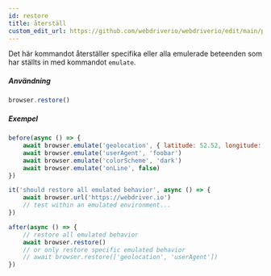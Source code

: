 ```yaml
---
id: restore
title: återställ
custom_edit_url: https://github.com/webdriverio/webdriverio/edit/main/packages/webdriverio/src/commands/browser/restore.ts
---
```


Det här kommandot återställer specifika eller alla emulerade beteenden som har ställts in med kommandot `emulate`.

##### Användning

```js
browser.restore()
```

##### Exempel

```js title="restore.js"
before(async () => {
    await browser.emulate('geolocation', { latitude: 52.52, longitude: 13.405 })
    await browser.emulate('userAgent', 'foobar')
    await browser.emulate('colorScheme', 'dark')
    await browser.emulate('onLine', false)
})

it('should restore all emulated behavior', async () => {
    await browser.url('https://webdriver.io')
    // test within an emulated environment...
})

after(async () => {
    // restore all emulated behavior
    await browser.restore()
    // or only restore specific emulated behavior
    // await browser.restore(['geolocation', 'userAgent'])
})
```